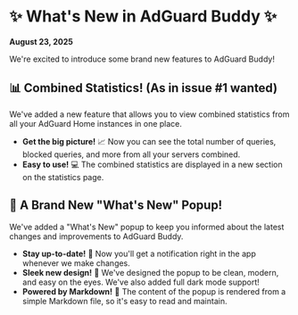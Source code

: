 # ✨ What's New in AdGuard Buddy ✨

**August 23, 2025**

We're excited to introduce some brand new features to AdGuard Buddy!

## 📊 Combined Statistics! (As in issue #1 wanted)

We've added a new feature that allows you to view combined statistics from all your AdGuard Home instances in one place.

*   **Get the big picture!** 📈 Now you can see the total number of queries, blocked queries, and more from all your servers combined.
*   **Easy to use!** 💻 The combined statistics are displayed in a new section on the statistics page.

## 🚀 A Brand New "What's New" Popup!

We've added a "What's New" popup to keep you informed about the latest changes and improvements to AdGuard Buddy.

*   **Stay up-to-date!** 📰 Now you'll get a notification right in the app whenever we make changes.
*   **Sleek new design!** 🎨 We've designed the popup to be clean, modern, and easy on the eyes. We've also added full dark mode support! 
*   **Powered by Markdown!** 📝 The content of the popup is rendered from a simple Markdown file, so it's easy to read and maintain.